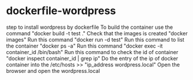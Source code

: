 # dockerfile-wordpress
step to install wordpress by dockerfile
To build the container use the command "docker build -t test ."
Check that the images is created "docker images"
Run this command "docker run -d test"
Run this command to list the container "docker ps -a"
Run this command "docker exec -it container_id /bin/bash" 
Run this command to check the id of container "docker inspect container_id | grep ip"
Do the entry of the ip of docker container into the /etc/hosts >> "ip_address  wordpress.local" 
Open the browser and open the wordpress.local
